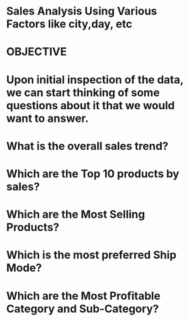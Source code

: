 # Sales Analysis Using Various Factors like city,day, etc
# OBJECTIVE
# Upon initial inspection of the data, we can start thinking of some questions about it that we would want to answer.

# What is the overall sales trend?

# Which are the Top 10 products by sales?

# Which are the Most Selling Products?

# Which is the most preferred Ship Mode?

# Which are the Most Profitable Category and Sub-Category?

